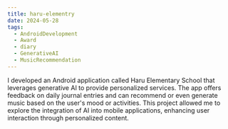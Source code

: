 ```yaml
---
title: haru-elementry
date: 2024-05-28
tags:
  - AndroidDevelopment
  - Award
  - diary
  - GenerativeAI
  - MusicRecommendation
---
```


I developed an Android application called Haru Elementary School that leverages generative AI to provide personalized services. The app offers feedback on daily journal entries and can recommend or even generate music based on the user's mood or activities. This project allowed me to explore the integration of AI into mobile applications, enhancing user interaction through personalized content.

<!--more-->
